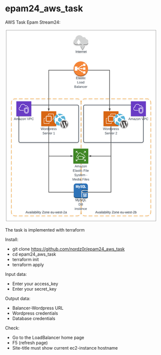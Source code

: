 # epam24_aws_task
AWS Task Epam Stream24:

![Task](task.png)


The task is implemented with terraform

Install:
* git clone https://github.com/nordz0r/epam24_aws_task
* cd epam24_aws_task
* terraform init
* terraform apply

Input data:
* Enter your access_key
* Enter your secret_key

Output data:
* Balancer-Wordpress URL
* Wordpress credentials
* Database credentials

Check:
* Go to the LoadBalancer home page
* F5 (refresh page)
* Site-title must show current ec2-instance hostname
